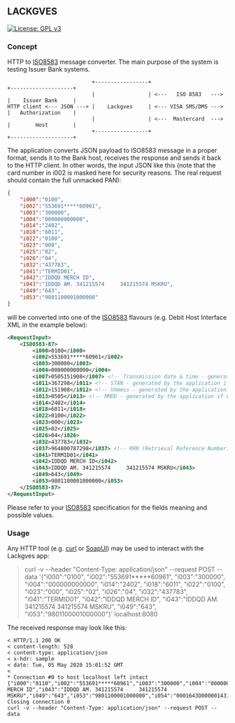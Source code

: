 ## LACKGVES
[![License: GPL v3](https://img.shields.io/badge/License-GPLv3-blue.svg)](https://www.gnu.org/licenses/gpl-3.0)

### Concept

HTTP to [ISO8583](https://en.wikipedia.org/wiki/ISO_8583) message converter. The main purpose of the system is testing Issuer Bank systems.

                               +-----------------+                        +--------------------+
                               |                 | <---   ISO 8583   ---> |    Issuer Bank     |
    HTTP client <--- JSON ---> |    Lackgves     | <--- VISA SMS/DMS ---> |   Authorization    |
                               |                 | <---  Mastercard  ---> |        Host        |
                               +-----------------+                        +--------------------+

The application converts JSON payload to ISO8583 message in a proper format, sends it to the Bank host, receives the response and sends it back to the HTTP client.
In other words, the input JSON like this (note that the card number in i002 is masked here for security reasons. The real request should contain the full unmacked PAN):
```json
{
	"i000":"0100",
	"i002":"553691*****60961",
	"i003":"300000",
	"i004":"000000000000",
	"i014":"2402",
	"i018":"6011",
	"i022":"0100",
	"i023":"000",
	"i025":"02",
	"i026":"04",
	"i032":"437783",
	"i041":"TERMID01",
	"i042":"IDDQD MERCH ID",
	"i043":"IDDQD AM. 341215574     341215574 MSKRU",
	"i049":"643",
	"i053":"9801100001000000"
}
```
will be converted into one of the [ISO8583](https://en.wikipedia.org/wiki/ISO_8583) flavours (e.g. Debit Host Interface XML in the example below):
```xml
<RequestInput>
	<ISO8583-87>
		<i000>0100</i000>
		<i002>553691*****60961</i002>
		<i003>300000</i003>
		<i004>000000000000</i004>
		<i007>0505151908</i007> <!-- Transmission date & time - generated by the application if not provided -->
		<i011>367298</i011> <!-- STAN - generated by the application if not provided -->
		<i012>151908</i012> <!-- hhmmss - generated by the application if not provided -->
		<i013>0505</i013> <!-- MMDD - generated by the application if not provided -->
		<i014>2402</i014>
		<i018>6011</i018>
		<i022>0100</i022>
		<i023>000</i023>
		<i025>02</i025>
		<i026>04</i026>
		<i032>437783</i032>
		<i037>964800787298</i037> <!-- RRN (Retrieval Reference Number) - generated by the application if not provided -->
		<i041>TERMID01</i041>
		<i042>IDDQD MERCH ID</i042>
		<i043>IDDQD AM. 341215574     341215574 MSKRU</i043>
		<i049>643</i049>
		<i053>9801100001000000</i053>
	</ISO8583-87>
</RequestInput>
```


Please refer to your [ISO8583](https://en.wikipedia.org/wiki/ISO_8583) specification for the fields meaning and possible values.

### Usage
Any HTTP tool (e.g. [curl](https://curl.haxx.se/) or [SoapUI](https://www.soapui.org/)) may be used to interact with the Lackgves app: 
> curl -v --header "Content-Type: application/json" --request POST --data '{"i000":"0100", "i002":"553691*****60961", "i003":"300000", "i004":"000000000000", "i014":"2402", "i018":"6011", "i022":"0100", "i023":"000", "i025":"02", "i026":"04", "i032":"437783", "i041":"TERMID01", "i042":"IDDQD MERCH ID", "i043":"IDDQD AM. 341215574     341215574 MSKRU", "i049":"643", "i053":"9801100001000000"}' localhost:8080

The received response may look like this:
```
< HTTP/1.1 200 OK
< content-length: 528
< content-type: application/json
< x-hdr: sample
< date: Tue, 05 May 2020 15:01:52 GMT
<
* Connection #0 to host localhost left intact
{"i000":"0110","i002":"553691*****60961","i003":"300000","i004":"000000000000","i007":"0505180152","i011":"233005","i012":"180152","i013":"0505","i014":"2402","i018":"6011","i022":"0100","i023":"000","i025":"02","i026":"4","i032":"437783","i037":"634538143910","i038":"082673","i039":"00","i041":"TERMID01","i042":"IDDQD MERCH ID","i043":"IDDQD AM. 341215574     341215574 MSKRU","i049":"643","i053":"9801100001000000","i054":"0001643D000001431065","i096":"0000634538143910","i120":"UD038IR0044444CR009ES0048100IA0103510301943"}* Closing connection 0
curl -v --header "Content-Type: application/json" --request POST --data
```